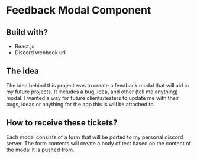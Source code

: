 # Feedback Modal Component

## Build with?

- React.js
- Discord webhook url

## The idea

The idea behind this project was to create a feedback modal that will aid in my future projects.
It includes a bug, idea, and other (tell me anything) modal. I wanted a way for future clients/testers to update me with their bugs, ideas or anything for the app this is will be attached to.

## How to receive these tickets?

Each modal consists of a form that will be ported to my personal discord server. The form contents will create a body of text based on the content of the modal it is pushed from.
